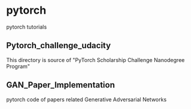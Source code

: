 # pytorch
pytorch tutorials


## Pytorch_challenge_udacity

This directory is source of "PyTorch Scholarship Challenge Nanodegree Program"


## GAN_Paper_Implementation

pytorch code of papers related Generative Adversarial Networks
